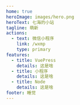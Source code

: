 ```yaml
---
home: true
heroImage: images/hero.png
heroText: 七海的小站
tagline: 萌新
actions:
  - text: 微信小程序
    link: /wxmp
    type: primary
features:
  - title: VuePress
    details: 这是啥
  - title: 小程序
    details: 这是啥
  - title: Node
    details: 这是啥
footer: 睡觉
---
```


<div class="page__decoration">
  <div></div>
  <div></div>
  <div></div>
  <div></div>
</div>

